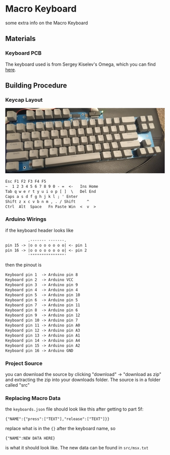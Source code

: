 # Macro Keyboard

some extra info on the Macro Keyboard

## Materials

### Keyboard PCB

The keyboard used is from Sergey Kiselev's Omega, which you can find [here](https://github.com/skiselev/omega).

## Building Procedure

### Keycap Layout

![](https://raw.githubusercontent.com/RedMikePumpkin/macro-keyboard/master/IMG_20190320_204334015.jpg)

```
Esc F1 F2 F3 F4 F5
~  1 2 3 4 5 6 7 8 9 0 - =  <-   Ins Home
Tab q w e r t y u i o p [ ]  \   Del End
Caps a s d f g h j k l ; ' Enter
Shift z x c v b n m , . / Shift     ^
Ctrl  Alt  Space   Fn Paste Win  <  v  >
```

### Arduino Wirings

if the keyboard header looks like
```
          .------- -------.
pin 15 -> |o o o o o o o o| <- pin 1
pin 16 -> |o o o o o o o o| <- pin 2
          '"""""""""""""""'
```
then the pinout is
```
Keyboard pin 1  -> Arduino pin 8
Keyboard pin 2  -> Arduino VCC
Keyboard pin 3  -> Arduino pin 9
Keyboard pin 4  -> Arduino pin 4
Keyboard pin 5  -> Arduino pin 10
Keyboard pin 6  -> Arduino pin 5
Keyboard pin 7  -> Arduino pin 11
Keyboard pin 8  -> Arduino pin 6
Keyboard pin 9  -> Arduino pin 12
Keyboard pin 10 -> Arduino pin 7
Keyboard pin 11 -> Arduino pin A0
Keyboard pin 12 -> Arduino pin A3
Keyboard pin 13 -> Arduino pin A1
Keyboard pin 14 -> Arduino pin A4
Keyboard pin 15 -> Arduino pin A2
Keyboard pin 16 -> Arduino GND
```

### Project Source

you can download the source by clicking "download" -> "download as zip" and extracting the zip into your downloads folder. The source is in a folder called "src"

### Replacing Macro Data

the `keyboards.json` file should look like this after getting to part 5f:

```
{"NAME":{"press":["TEXT"],"release":["TEXT"]}}
```

replace what is in the `{}` after the keyboard name, so

```
{"NAME":NEW DATA HERE}
```

is what it should look like. The new data can be found in `src/msx.txt`
